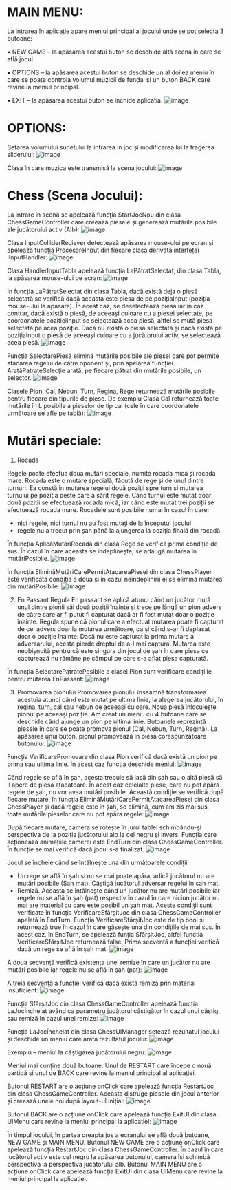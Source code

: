 # MAIN MENU:
La intrarea în aplicație apare meniul principal al jocului unde se pot selecta 3 butoane:

•	NEW GAME – la apăsarea acestui buton se deschide altă scena în care se află jocul.

•	OPTIONS – la apăsarea acestui buton se deschide un al doilea meniu în care se poate controla volumul muzicii de fundal și un buton BACK care revine la meniul principal.

•	EXIT – la apăsarea acestui buton se închide aplicația.
 ![image](https://user-images.githubusercontent.com/77692523/223123680-c9c18ab2-9b31-4620-9394-86bca6a76d50.png)
 
# OPTIONS:
Setarea volumului sunetului la intrarea in joc și modificarea lui la tragerea sliderului:
![image](https://user-images.githubusercontent.com/77692523/223123755-a9900a9e-14e0-4da3-aaf3-844cec7d4bef.png)

Clasa în care muzica este transmisă la scena jocului:
![image](https://user-images.githubusercontent.com/77692523/223123823-e5105297-a68a-46ef-8fab-e76ded833344.png)

# Chess (Scena Jocului):
La intrare în scenă se apelează funcția StartJocNou din clasa ChessGameController care creează piesele și generează mutările posibile ale jucătorului activ (Alb):
![image](https://user-images.githubusercontent.com/77692523/223123907-1d226106-ddab-480f-afc5-cb4f67cfe31c.png)

Clasa InputColliderReciever detectează apăsarea mouse-ului pe ecran și apelează funcția ProcesareInput din fiecare clasă derivată interfeței IInputHandler: 
![image](https://user-images.githubusercontent.com/77692523/223123935-6189f0b7-1035-474c-8e18-3b19a292d9e0.png)

Clasa HandlerInputTabla apelează funcția LaPătratSelectat, din clasa Tabla, la apăsarea mouse-ului pe ecran:
![image](https://user-images.githubusercontent.com/77692523/223123982-c8b217db-bdc2-474f-9d48-fa6777c2ddc8.png)

În funcția LaPătratSelectat din clasa Tabla, dacă există deja o piesă selectată se verifică dacă aceasta este piesa de pe pozițiaInput (poziția mouse-ului la apăsare). În acest caz, se deselectează piesa iar în caz contrar, dacă există o piesă, de aceeași culoare cu a piesei selectate, pe coordonatele pozitieiInput se selectează acea piesă, altfel se mută piesa selectată pe acea poziție. Dacă nu există o piesă selectată și dacă există pe pozițiaInput o piesă de aceeași culoare cu a jucătorului activ, se selectează acea piesă.
![image](https://user-images.githubusercontent.com/77692523/223124018-b2adb4fe-1079-4972-98c9-2ef44fa44f67.png)

Funcția SelectarePiesă elimină mutările posibile ale piesei care pot permite atacarea regelui de către oponent și, prin apelarea funcției AratăPatrateSelecție arată, pe fiecare pătrat din mutările posibile, un selector.
 ![image](https://user-images.githubusercontent.com/77692523/223124077-35c18621-3c61-4c9a-91b4-4a920ba8ee06.png)
 
Clasele Pion, Cal, Nebun, Turn, Regina, Rege returnează mutările posibile pentru fiecare din tipurile de piese. De exemplu Clasa Cal returnează toate mutările în L posibile a pieselor de tip cal (cele în care coordonatele următoare se afle pe tablă): 
![image](https://user-images.githubusercontent.com/77692523/223124108-c37e7df1-39f4-4028-8c28-08c0a2865478.png)


# Mutări speciale:
1.	Rocada

Regele poate efectua doua mutări speciale, numite rocada mică și rocada mare. Rocada este o mutare specială, făcută de rege și de unul dintre turnuri. Ea constă în mutarea regelui două poziții spre turn și mutarea turnului pe poziția peste care a sărit regele. Când turnul este mutat doar două poziții se efectuează rocada mică, iar când este mutat trei poziții se efectuează rocada mare. Rocadele sunt posibile numai în cazul în care:
-	 nici regele, nici turnul nu au fost mutați de la începutul jocului
-	regele nu a trecut prin șah până la ajungerea la poziția finală din rocadă


În funcția AplicăMutăriRocadă din clasa Rege se verifică prima condiție de sus. În cazul în care aceasta se îndeplinește, se adaugă mutarea în mutăriPosibile.
 ![image](https://user-images.githubusercontent.com/77692523/223124173-c3c9ed68-de03-4cbd-a85b-7c2da7044b42.png)
 
În funcția EliminăMutăriCarePermitAtacareaPiesei din clasa ChessPlayer este verificată condiția a doua și în cazul neîndeplinirii ei se elimină mutarea din mutăriPosibile:
![image](https://user-images.githubusercontent.com/77692523/223124223-8c24dfb2-f559-4f08-9e99-1f5c87adc8f8.png)


2.	En Passant
Regula En passant se aplică atunci când un jucător mută unul dintre pionii săi două poziții înainte și trece pe lângă un pion advers de către care ar fi putut fi capturat dacă ar fi fost mutat doar o poziție înainte. Regula spune că pionul care a efectuat mutarea poate fi capturat de cel advers doar la mutarea următoare, ca și când s-ar fi deplasat doar o poziție înainte. Dacă nu este capturat la prima mutare a adversarului, acesta pierde dreptul de a-l mai captura.
Mutarea este neobișnuită pentru că este singura din jocul de șah în care piesa ce capturează nu rămâne pe câmpul pe care s-a aflat piesa capturată.

În funcția SelectarePatratePosibile a clasei Pion sunt verificare condițiile pentru mutarea EnPassant:
 ![image](https://user-images.githubusercontent.com/77692523/223124306-be363a8a-16de-4ad4-9f6e-bf712e9086d8.png)
 

3.	Promovarea pionului
Promovarea pionului înseamnă transformarea acestuia atunci când este mutat pe ultima linie, la alegerea jucătorului, în regina, turn, cal sau nebun de aceeași culoare. Noua piesă înlocuiește pionul pe aceeași poziție.
Am creat un meniu cu 4 butoane care se deschide când ajunge un pion pe ultima linie. Butoanele reprezintă piesele în care se poate promova pionul (Cal, Nebun, Turn, Regină). La apăsarea unui buton, pionul promovează în piesa corespunzătoare butonului. 
 ![image](https://user-images.githubusercontent.com/77692523/223124351-1b98d539-baeb-4876-8949-e9c1c3426acd.png)
 
Funcția VerificarePromovare din clasa Pion verifică dacă există un pion pe prima sau ultima linie. În acest caz funcția deschide meniul:
 ![image](https://user-images.githubusercontent.com/77692523/223124375-81a354f4-3ec3-42ad-a135-1c50de7a808a.png)
 
Când regele se află în șah, acesta trebuie să iasă din șah sau o altă piesă să îl apere de piesa atacatoare. În acest caz celelalte piese, care nu pot apăra regele de șah, nu vor avea mutări posibile. Această condiție se verifică după fiecare mutare, în funcția EliminăMutăriCarePermitAtacareaPiesei din clasa ChessPlayer și dacă regele este în șah, se elimină, cum am zis mai sus, toate mutările pieselor care nu pot apăra regele:
 ![image](https://user-images.githubusercontent.com/77692523/223124414-2c2aaaaf-e532-4e73-8cb0-c1d2d12cade0.png)
 
După fiecare mutare, camera se rotește în jurul tablei schimbându-și perspectiva de la poziția jucătorului alb la cel negru și invers. Funcția care acționează animațiile camerei este EndTurn din clasa ChessGameController. În funcție se mai verifică dacă jocul s-a finalizat.
 ![image](https://user-images.githubusercontent.com/77692523/223124440-15fbd7ea-5e2c-4095-8077-5327874fd133.png)
 
Jocul se încheie când se întâlnește una din următoarele condiții
-	Un rege se află în șah și nu se mai poate apăra, adică jucătorul nu are mutări posibile (Șah mat). Câștigă jucătorul adversar regelui în șah mat.
-	Remiză. Aceasta se întâlnește când un jucător nu are mutări posibile iar regele nu se află în șah (pat) respectiv în cazul în care niciun jucător nu mai are material cu care este posibil un șah mat.
Aceste condiții sunt verificate în funcția VerificareSfârșitJoc din clasa ChessGameController apelată în EndTurn. Funcția VerificareSfârșitJoc este de tip bool și returnează true în cazul în care găsește una din condițiile de mai sus. În acest caz, în EndTurn, se apelează funția SfârșitJoc, altfel funcția VerificareSfârșitJoc returnează false. Prima secvență a funcției verifică dacă un rege se află în șah mat:
 ![image](https://user-images.githubusercontent.com/77692523/223124487-c2c5037a-5716-4e57-9712-4d4e780d629a.png)
 
A doua secvență verifică existența unei remize în care un jucător nu are mutări posibile iar regele nu se află în șah (pat):
 ![image](https://user-images.githubusercontent.com/77692523/223124506-4531df64-7060-4eff-9da0-bd8a5ce86aef.png)
 
A treia secvență a funcției verifică dacă există remiză prin material insuficient:
 ![image](https://user-images.githubusercontent.com/77692523/223124534-102f1709-2355-4770-a4f4-1cba15b88738.png)

Funcția SfârșitJoc din clasa ChessGameController apelează funcția LaJocÎncheiat având ca parametru jucătorul câștigător în cazul unui câștig, sau remiză în cazul unei remize: 
 ![image](https://user-images.githubusercontent.com/77692523/223124593-a95237d7-2f64-4b31-88fd-14d53576176d.png)
 
Funcția LaJocÎncheiat din clasa ChessUIManager setează rezultatul jocului și deschide un meniu care arată rezultatul jocului:
 ![image](https://user-images.githubusercontent.com/77692523/223124630-c247daf4-4136-4b6a-8465-aee8e9b5df1f.png)
 
Exemplu – meniul la câștigarea jucătorului negru:
 ![image](https://user-images.githubusercontent.com/77692523/223124666-d5bcd47c-7ffb-4b5a-81fa-485173079f28.png)
 
Meniul mai conține două butoane. Unul de RESTART care începe o nouă partidă și unul de BACK care revine la meniul principal al aplicației.




Butonul RESTART are o acțiune onClick care apelează funcția RestartJoc din clasa ChessGameController. Aceasta distruge piesele din jocul anterior și creează unele noi după layout-ul inițial:
 ![image](https://user-images.githubusercontent.com/77692523/223124708-28c11d55-3e26-4062-8391-797a3160b0e8.png)
 
Butonul BACK are o acțiune onClick care apelează funcția ExitUI din clasa UIMenu care revine la meniul principal la aplicației:
 ![image](https://user-images.githubusercontent.com/77692523/223124731-bce68657-2e78-4ca6-bdc6-0dee60a61af8.png)
 
În timpul jocului, în partea dreapta jos a ecranului se află două butoane, NEW GAME și MAIN MENU. Butonul NEW GAME are o acțiune onClick care apelează funcția RestartJoc din clasa ChessGameController. În cazul în care jucătorul activ este cel negru la apăsarea butonului, camera își schimbă perspectiva la perspectiva jucătorului alb. Butonul MAIN MENU are o acțiune onClick care apelează funcția ExitUI din clasa UIMenu care revine la meniul principal la aplicației.
